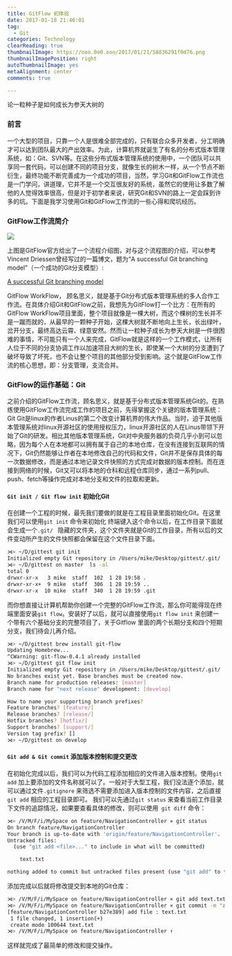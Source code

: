 ```yaml
---
title: GitFlow 初体验
date: 2017-01-18 21:46:01
tag: 
  - Git 
categories: Technology  
clearReading: true
thumbnailImage: https://ooo.0o0.ooo/2017/01/21/58836291f0d76.png
thumbnailImagePosition: right 
autoThumbnailImage: yes
metaAlignment: center
comments: true 

---
```


论一粒种子是如何成长为参天大树的

<!-- more -->

### 前言
一个大型的项目，只靠一个人是很难全部完成的，只有联合众多开发者，分工明确才可以达到团队最大的产出效率。为此，计算机界就诞生了有名的分布式版本管理系统，如：Git、SVN等。在这些分布式版本管理系统的使用中，一个团队可以共享同一套代码，可以创建不同的项目分支，就像生长的树木一样，从一个节点不断衍生，最终功能不断完善成为一个成功的项目，当然，学习Git和GitFlow工作流也是一门学问，讲道理，它并不是一个交互很友好的系统，虽然它的使用让多数了解他的人觉得效率很高，但是对于初学者来说，研究Git和SVN的路上一定会踩到许多的坑。下面是我学习使用Git和GitFlow工作流的一些心得和爬坑经历。

### GitFlow工作流简介

![](http://upload-images.jianshu.io/upload_images/1123206-870557d4a3191bd7.png?imageMogr2/auto-orient/strip%7CimageView2/2/w/1240)

上图是GitFlow官方给出了一个流程介绍图，对与这个流程图的介绍，可以参考Vincent Driessen曾经写过的一篇博文，题为“A successful Git branching model”（一个成功的Git分支模型）:

[A successful Git branching model](http://nvie.com/posts/a-successful-git-branching-model/)

GitFlow WorkFlow， 顾名思义，就是基于Git分布式版本管理系统的多人合作工作流。在具体介绍Git和GitFlow之前，我想先为GitFlow打一个比方：在所有的GitFlow WorkFlow项目里面，整个项目就像是一棵大树，而这个棵树的生长并不是一蹴而就的，从最早的一颗种子开始，这棵大树就不断地向上生长，长出绿叶，岔开分支，最终高达云霄、绿意安然。然而让一粒种子成长为参天大树是一件很困难的事情，不可能只有一个人来完成，GitFlow就是这样的一个工作模式，让所有人位于不同的分支协调工作以加速项目大树的生长，即使某一个大树的分支遭到了破坏导致了坏死，也不会让整个项目的其他部分受到影响。这个就是GitFlow工作流的核心思想，即：分支管理，支流合并。

### GitFlow的运作基础：Git

之前介绍的GitFlow工作流，顾名思义，就是基于分布式版本管理系统Git的。在熟练使用GitFlow工作流完成工作的项目之前，先得掌握这个关键的版本管理系统：Git
Git是linux的作者Linus的第二个改变计算机界的伟大作品。当时，迫于其他版本管理系统对linux开源社区的使用授权压力，linux开源社区的人在Linus带领下开始了Git的研发。相比其他版本管理系统，Git对中央服务器的负荷几乎小到可以忽略，因为每个人在本地都可以拥有属于自己的本地仓库，在没有连接到互联网的情况下，Git仍然能够让作者在本地修改自己的代码和文件，Git并不是保存具体的每一次数据修改，而是通过本地记录文件快照的方式完成对数据的版本控制。而在连接到网络的时候，Git又可以将本地的仓科和远程仓库同步，通过一系列pull、push、fetch等操作完成对本地分支和文件的拉取和更新。

####  ` Git init / Git flow init ` 初始化Git

在创建一个工程的时候，最先我们要做的就是在工程目录里面初始化Git。在这里我们可以使用`git init` 命令来初始化
终端键入这个命令以后，在工作目录下面就会生成一个`.git/ ` 隐藏的文件夹，这个文件夹就是Git的工作目录，所有以后的文件变动所产生的文件快照都会保留在这个文件目录下面。

```bash
⋊> ~/D/gittest git init                                                                                                       19:58:36
Initialized empty Git repository in /Users/mike/Desktop/gittest/.git/                                                                                                19:58:42
⋊> ~/D/gittest on master  ls -al                                                                                              19:59:11
total 0
drwxr-xr-x   3 mike  staff  102  1 28 19:58 .
drwxr-xr-x+  9 mike  staff  306  1 28 19:59 ..
drwxr-xr-x  10 mike  staff  340  1 28 19:59 .git
```

而你想直接让计算机帮助你创建一个完整的GitFlow工作流，那么你可能得现在终端里面安装` git flow `。安装好了以后，就可以直接使用` git flow init ` 来创建一个带有六个基础分支的完整项目了，关于Gitflow 里面的两个长期分支和四个短期分支，我们待会儿再介绍。

```bash
⋊> ~/D/gittest brew install git-flow                                                                                          19:59:23
Updating Homebrew...
^CWarning: git-flow-0.4.1 already installed
⋊> ~/D/gittest git flow init                                                                                                  19:59:58
Initialized empty Git repository in /Users/mike/Desktop/gittest/.git/
No branches exist yet. Base branches must be created now.
Branch name for production releases: [master]
Branch name for "next release" development: [develop]

How to name your supporting branch prefixes?
Feature branches? [feature/]
Release branches? [release/]
Hotfix branches? [hotfix/]
Support branches? [support/]
Version tag prefix? []
⋊> ~/D/gittest on develop

```

#### ` Git add & Git commit ` 添加版本控制和提交更改

在初始化完成以后，我们可以为代码工程添加相应的文件进入版本控制。使用` git add ` 加上要添加的文件名称就可以了。一般对于大型工程，我们没法逐个添加，就可以通过文件` .gitignore ` 来筛选不需要添加进入版本控制的文件内容，之后直接` git add ` 相应的工程目录即可。
我们可以先通过` git status ` 来查看当前工作目录下文件的追踪情况，如果要查看具体的修改，则可以使用` git diff` 命令：
``` bash
⋊> /V/M/F/i/MySpace on feature/NavigationController ⨯ git status                                                              20:17:18
On branch feature/NavigationController
Your branch is up-to-date with 'origin/feature/NavigationController'.
Untracked files:
  (use "git add <file>..." to include in what will be committed)

	text.txt

nothing added to commit but untracked files present (use "git add" to track)

```

添加完成以后就将修改提交到本地的Git仓库：

```bash
⋊> /V/M/F/i/MySpace on feature/NavigationController ⨯ git add text.txt                                                        20:24:45
⋊> /V/M/F/i/MySpace on feature/NavigationController ⨯ git commit -m "add file : text.txt"                                     20:24:59
[feature/NavigationController b27e389] add file : text.txt
 1 file changed, 1 insertion(+)
 create mode 100644 text.txt
⋊> /V/M/F/i/MySpace on feature/NavigationController ↑
```
这样就完成了最简单的修改和提交操作。
<!-- more -->